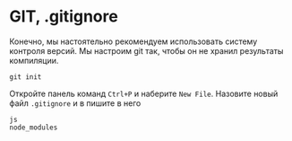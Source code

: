 # GIT, .gitignore

Конечно, мы настоятельно рекомендуем использовать систему контроля версий. Мы настроим git так, чтобы он не хранил результаты компиляции.

```terminal
git init
```

Откройте панель команд `Ctrl+P` и наберите `New File`. Назовите новый файл `.gitignore` и в пишите в него 

```text
js
node_modules
```